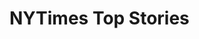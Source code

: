 # NYTimes Top Stories

<!-- ## Overview

## Application in Action

## Set-up Instructions

## Testing Instructions

## Technologies Used

## Planning -->
